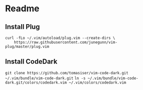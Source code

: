 # Readme

## Install Plug
```
curl -fLo ~/.vim/autoload/plug.vim --create-dirs \
    https://raw.githubusercontent.com/junegunn/vim-plug/master/plug.vim
```
## Install CodeDark

`git clone https://github.com/tomasiser/vim-code-dark.git ~/.vim/bundle/vim-code-dark.git`
`ln -s ~/.vim/bundle/vim-code-dark.git/colors/codedark.vim ~/.vim/colors/codedark.vim`
